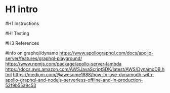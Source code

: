 # H1 intro


#H1 Instructions



#H! Testing



#H3 References

#info on graphql/dynamo
https://www.apollographql.com/docs/apollo-server/features/graphql-playground/
https://www.npmjs.com/package/apollo-server-lambda
https://docs.aws.amazon.com/AWSJavaScriptSDK/latest/AWS/DynamoDB.html
https://medium.com/@awesome1888/how-to-use-dynamodb-with-apollo-graphql-and-nodejs-serverless-offline-and-in-production-52f9b55a9c53